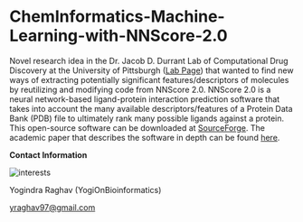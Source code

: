 # ChemInformatics-Machine-Learning-with-NNScore-2.0

Novel research idea in the Dr. Jacob D. Durrant Lab of Computational Drug Discovery at the University of Pittsburgh ([Lab Page](https://durrantlab.pitt.edu/)) that wanted to find new ways of extracting potentially significant features/descriptors of molecules by reutilizing and modifying code from NNScore 2.0. NNScore 2.0 is a neural network-based ligand-protein interaction prediction software that takes into account the many available descriptors/features of a Protein Data Bank (PDB) file to ultimately rank many possible ligands against a protein. This open-source software can be downloaded at [SourceForge](https://sourceforge.net/projects/nnscore/files/NNScore%202.01/). The academic paper that describes the software in depth can be found [here](https://pubs.acs.org/doi/10.1021/ci2003889). 


**Contact Information** 

![interests](https://avatars1.githubusercontent.com/u/38919947?s=400&u=49ab1365a14fac78a91e425efd583f7a2bcb3e25&v=4)

Yogindra Raghav (YogiOnBioinformatics) 

yraghav97@gmail.com
